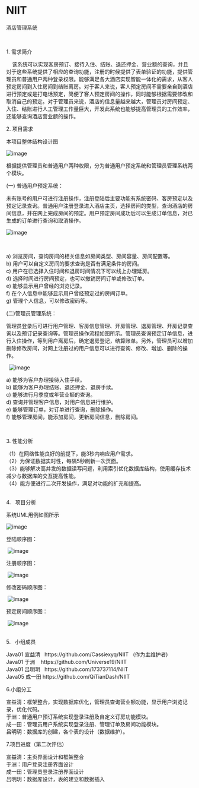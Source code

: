 # NIIT
酒店管理系统

<br>
<p>1. 需求简介</p>
<p>&nbsp; &nbsp; 该系统可以实现客房预订、接待入住、结账、退还押金、营业额的查询，并且对于这些系统提供了相应的查询功能，注册的时候提供了表单验证的功能，提供管理员和普通用户两种登录权限。能够满足各大酒店实现智能一体化的需求，从客人预定房间到入住房间到结账离房。对于客人来说，客人预定房间不需要亲自到酒店进行预定或是打电话预定，简便了客人预定房间的操作，同时能够根据需要修改和取消自己的预定。对于管理员来说，酒店的信息量越来越大，管理员对房间预定、入住、结账进行人工管理工作量巨大，开发此系统也能够提高管理员的工作效率，还能够查询酒店营业额的操作。
</p>

<p>2.  项目需求</p>
<p>本项目整体结构设计图</p>

 ![image](https://github.com/Cassiexyq/NIIT/blob/master/UML/系统结构图.jpg)
 </br>
<p>根据提供管理员和普通用户两种权限，分为普通用户预定系统和管理员管理系统两个模块。
</p>
<p>(一)	普通用户预定系统：</p>
<p>未有账号的用户可进行注册操作，注册登陆后主要功能有系统密码、客房预定以及预定记录查询。普通用户注册登录进入酒店主页，选择房间的类型，查询酒店的房间信息，并在网上完成房间的预定。用户预定房间成功后可以生成订单信息，对已生成的订单进行查询和取消操作。
</p>

 ![image](https://github.com/Cassiexyq/NIIT/blob/master/UML/用户操作流程.jpg)
 
 </br>
<p>a)  浏览房间，查询房间的相关信息如房间类型、房间容量、房间配置等。</br>
b)	用户可以自定义房间的要求查询是否有满足条件的房间。</br>
c)	用户在已选择入住时间和退房时间情况下可以线上办理延房。</br>
d)	选择时间进行房间预定，也可以撤销房间订单或修改订单。</br>
e)	能够显示用户曾经的浏览记录。</br>
f)	在个人信息中能够显示用户曾经预定过的房间订单。</br>
g)	管理个人信息，可以修改密码等。
</br></p>
<p>(二)管理员管理系统：</p>
<p>管理员登录后可进行用户管理、客房信息管理、开房管理、退房管理、开房记录查询以及预订记录查询等。管理员操作流程如图所示。管理员查询预定订单信息，进行入住操作，等到用户离房后，确定退房登记，结算账单。另外，管理员可以增加删除修改房间，对网上注册过的用户信息可以进行查询、修改、增加、删除的操作。
</p>

   ![image](https://github.com/Cassiexyq/NIIT/blob/master/UML/管理员操作流程.jpg)
 
<p>a)   能够为客户办理接待入住手续。<br/>
b)	能够为客户办理结账、退还押金、退房手续。<br/>
c)	能够进行月季度或年营业额的查询。<br/>
d)	查询并管理客户信息，对用户信息进行维护。<br/>
e)	能够管理订单，对订单进行查询，删除操作。<br/>
f)	能够管理房间，能添加房间，更新房间信息，删除房间。</br>
</p></br>
<p>3.  性能分析</p>
（1）在网络性能良好的前提下，能3秒内响应用户需求。<br/>
（2）为保证数据实时性，每隔5秒刷新一次页面。<br/>
（3）能够解决高并发的数据读写问题，利用索引优化数据库结构，使用缓存技术减少与数据库的交互提高性能。</br>
（4）能方便进行二次开发操作，满足对功能的扩充和提高。</br>
<p></br>4.    项目分析</p>
<p>系统UML用例如图所示</p>

 ![image](https://github.com/Cassiexyq/NIIT/blob/master/UML/系统UML用例图.jpg)
 
<p>登陆顺序图：</p>
  
  ![image](https://github.com/Cassiexyq/NIIT/blob/master/UML/登陆顺序图.jpg)
  
<p>注册顺序图：</p>
  
  ![image](https://github.com/Cassiexyq/NIIT/blob/master/UML/注册顺序图.jpg)
  
<p>修改密码顺序图：</p>
  
  ![image](https://github.com/Cassiexyq/NIIT/blob/master/UML/修改密码顺序图.jpg)

<p>预定房间顺序图：</p>
  
  ![image](https://github.com/Cassiexyq/NIIT/blob/master/UML/房间预定顺序图.jpg)
 
<p></br> 5.    小组成员</p><p>
Java01 宣益清   https://github.com/Cassiexyq/NIIT   (作为主维护者)</br>
Java01 于洲    https://github.com/Universe19/NIIT </br>
Java01 吕明玥   https://github.com/173737114/NIIT  </br>
Java05 成一田 https://github.com/QiTianDash/NIIT </br>
</p>
<p>6.小组分工</p><p>
宣益清：框架整合，实现数据库优化，管理员查询营业额功能，显示用户浏览记录，优化代码。</br>
于洲：普通用户预订系统实现登录注册及自定义订房功能模块。</br>
成一田：管理员用户系统实现登录注册、管理订单及房间功能模块。</br>
吕明玥：数据库的创建，各个表的设计（数据维护）。</br>
</p><p>
7.项目进度（第二次评估）</p>
 <p>
宣益清：主页界面设计和框架整合</br>
于洲：用户登录注册界面设计</br>
成一田：管理员登录注册界面设计</br>
吕明玥：数据库设计，表的建立和数据插入</br>
</p>
